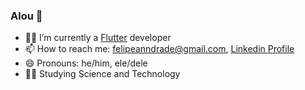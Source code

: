 ### Alou 👋

- 👨‍💻 I’m currently a [Flutter](https://github.com/flutter/flutter) developer
- 📫 How to reach me: felipeanndrade@gmail.com, [Linkedin Profile](https://www.linkedin.com/in/felpsisonfire/)
- 😄 Pronouns: he/him, ele/dele
- 👨‍🔬 Studying Science and Technology
